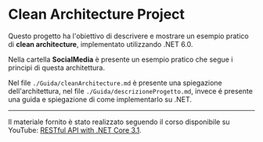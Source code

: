 # Clean Architecture Project

Questo progetto ha l'obiettivo di descrivere e mostrare un esempio pratico di **clean architecture**, implementato utilizzando .NET 6.0.

Nella cartella **SocialMedia** è presente un esempio pratico che segue i principi di questa architettura.

Nel file `./Guida/cleanArchitecture.md` è presente una spiegazione dell'architettura, nel file `./Guida/descrizioneProgetto.md`, invece é presente una guida e spiegazione di come implementarlo su .NET.

---

Il materiale fornito è stato realizzato seguendo il corso disponibile su YouTube: [RESTful API with .NET Core 3.1](https://www.youtube.com/playlist?list=PL8lhy0LOIPBszfp9aHLNDUCIfD2sUn0at).

